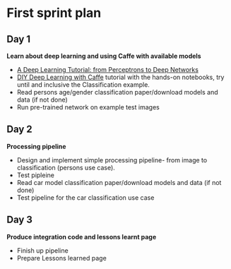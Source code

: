 # First sprint plan

## Day 1
**Learn about deep learning and using Caffe with available models**

* [A Deep Learning Tutorial: from Perceptrons to Deep Networks](http://www.toptal.com/machine-learning/an-introduction-to-deep-learning-from-perceptrons-to-deep-networks)
* [DIY Deep Learning with Caffe](https://docs.google.com/presentation/d/1UeKXVgRvvxg9OUdh_UiC5G71UMscNPlvArsWER41PsU/edit?pli=1#slide=id.gc2fcdcce7_216_101) tutorial with the hands-on notebooks, try until and inclusive the Classification example.
*  Read persons age/gender classification paper/download models and data (if not done)
*  Run pre-trained network on example test images

## Day 2
**Processing pipeline**
 * Design and implement simple processing pipeline- from image to classification (persons use case).
 * Test pipleine
 * Read car model classification paper/download models and data (if not done)
 * Test pipeline for the car classification use case

## Day 3
**Produce integration code and lessons learnt page**
* Finish up pipeline
* Prepare Lessons learned page
